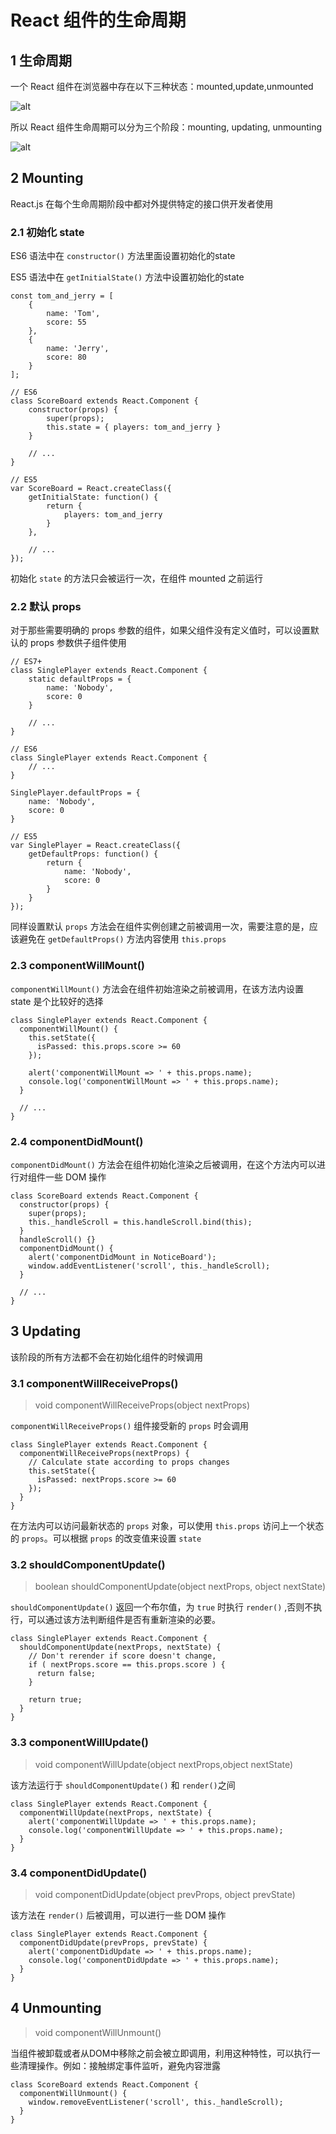 # React 组件的生命周期

## 1 生命周期

一个 React 组件在浏览器中存在以下三种状态：mounted,update,unmounted

![alt](./images/reactjs_component_lifecycle_status.png)

所以 React 组件生命周期可以分为三个阶段：mounting, updating, unmounting

![alt](./images/reactjs_component_lifecycle_functions.png)

## 2 Mounting

React.js 在每个生命周期阶段中都对外提供特定的接口供开发者使用

### 2.1 初始化 state

ES6 语法中在 `constructor()` 方法里面设置初始化的state      

ES5 语法中在 `getInitialState()` 方法中设置初始化的state

```
const tom_and_jerry = [
    {
        name: 'Tom', 
        score: 55
    },
    {
        name: 'Jerry', 
        score: 80
    }
];

// ES6
class ScoreBoard extends React.Component {
    constructor(props) {
        super(props);
        this.state = { players: tom_and_jerry }
    }
    
    // ...
}

// ES5
var ScoreBoard = React.createClass({
    getInitialState: function() {
        return {
            players: tom_and_jerry
        }
    },
    
    // ...
});
```

初始化 `state` 的方法只会被运行一次，在组件 mounted 之前运行

### 2.2 默认 props

对于那些需要明确的 props 参数的组件，如果父组件没有定义值时，可以设置默认的 props 参数供子组件使用

```
// ES7+
class SinglePlayer extends React.Component {
    static defaultProps = {
        name: 'Nobody',
        score: 0
    }
    
    // ...
}

// ES6
class SinglePlayer extends React.Component {    
    // ...
}

SinglePlayer.defaultProps = {
    name: 'Nobody', 
    score: 0
}

// ES5
var SinglePlayer = React.createClass({
    getDefaultProps: function() {
        return {
            name: 'Nobody', 
            score: 0
        }
    }
});
```

同样设置默认 `props` 方法会在组件实例创建之前被调用一次，需要注意的是，应该避免在 `getDefaultProps()` 方法内容使用 `this.props`

### 2.3 componentWillMount()

`componentWillMount()` 方法会在组件初始渲染之前被调用，在该方法内设置 state 是个比较好的选择

```
class SinglePlayer extends React.Component {
  componentWillMount() {
    this.setState({
      isPassed: this.props.score >= 60
    });
    
    alert('componentWillMount => ' + this.props.name);
    console.log('componentWillMount => ' + this.props.name);   
  }
  
  // ...
}
```

### 2.4 componentDidMount()

`componentDidMount()` 方法会在组件初始化渲染之后被调用，在这个方法内可以进行对组件一些 DOM 操作

```
class ScoreBoard extends React.Component {
  constructor(props) {
    super(props);
    this._handleScroll = this.handleScroll.bind(this);
  }
  handleScroll() {}
  componentDidMount() {
    alert('componentDidMount in NoticeBoard');
    window.addEventListener('scroll', this._handleScroll);
  }
  
  // ...
}
```

## 3 Updating

该阶段的所有方法都不会在初始化组件的时候调用

### 3.1 componentWillReceiveProps()

> void componentWillReceiveProps(object nextProps)

`componentWillReceiveProps()` 组件接受新的 `props` 时会调用

```
class SinglePlayer extends React.Component {
  componentWillReceiveProps(nextProps) {
    // Calculate state according to props changes
    this.setState({
      isPassed: nextProps.score >= 60
    });
  }
}
```
在方法内可以访问最新状态的 `props` 对象，可以使用 `this.props` 访问上一个状态的 `props`。可以根据 `props` 的改变值来设置 `state`

### 3.2 shouldComponentUpdate()

> boolean shouldComponentUpdate(object nextProps, object nextState)

`shouldComponentUpdate()` 返回一个布尔值，为 `true` 时执行 `render()` ,否则不执行，可以通过该方法判断组件是否有重新渲染的必要。

```
class SinglePlayer extends React.Component {
  shouldComponentUpdate(nextProps, nextState) {
    // Don't rerender if score doesn't change, 
    if ( nextProps.score == this.props.score ) {
      return false;
    }

    return true;
  }
}
```

### 3.3 componentWillUpdate()

> void componentWillUpdate(object nextProps,object nextState)

该方法运行于 `shouldComponentUpdate()` 和 `render()`之间

```
class SinglePlayer extends React.Component {
  componentWillUpdate(nextProps, nextState) {
    alert('componentWillUpdate => ' + this.props.name);
    console.log('componentWillUpdate => ' + this.props.name);
  }
}
```

### 3.4 componentDidUpdate()

> void componentDidUpdate(object prevProps, object prevState)

该方法在 `render()` 后被调用，可以进行一些 DOM 操作

```
class SinglePlayer extends React.Component {
  componentDidUpdate(prevProps, prevState) {
    alert('componentDidUpdate => ' + this.props.name);
    console.log('componentDidUpdate => ' + this.props.name);
  }
}
```

## 4 Unmounting

> void componentWillUnmount()

当组件被卸载或者从DOM中移除之前会被立即调用，利用这种特性，可以执行一些清理操作。例如：接触绑定事件监听，避免内容泄露

```
class ScoreBoard extends React.Component {
  componentWillUnmount() {
    window.removeEventListener('scroll', this._handleScroll);
  }
}
```